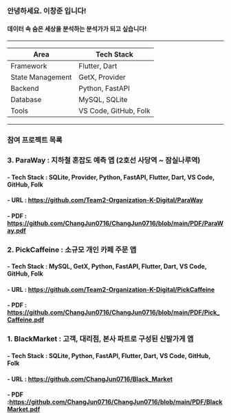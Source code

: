 ### 안녕하세요. 이창준 입니다!    
#### 데이터 속 숨은 세상을 분석하는 분석가가 되고 싶습니다!

---------------------------------------------------
| Area       | Tech Stack               |
|------------|--------------------------|
| Framework  | Flutter, Dart            |
| State Management| GetX, Provider      |
| Backend    | Python, FastAPI          |
| Database   | MySQL, SQLite            |
| Tools      | VS Code, GitHub, Folk     | 
-----------------------------------------------------

### 참여 프로젝트 목록

### 3. ParaWay : 지하철 혼잡도 예측 앱 (2호선 사당역 ~ 잠실나루역)
####  - Tech Stack : SQLite, Provider, Python, FastAPI, Flutter, Dart, VS Code, GitHub, Folk    

####  - URL : https://github.com/Team2-Organization-K-Digital/ParaWay
####  - PDF : https://github.com/ChangJun0716/ChangJun0716/blob/main/PDF/ParaWay.pdf

### 2. PickCaffeine : 소규모 개인 카페 주문 앱
####  - Tech Stack : MySQL, GetX, Python, FastAPI, Flutter, Dart, VS Code, GitHub, Folk    

####  - URL : https://github.com/Team2-Organization-K-Digital/PickCaffeine
####  - PDF : https://github.com/ChangJun0716/ChangJun0716/blob/main/PDF/Pick_Caffeine.pdf

### 1. BlackMarket : 고객, 대리점, 본사 파트로 구성된 신발가게 앱
####  - Tech Stack : SQLite, Python, FastAPI, Flutter, Dart, VS Code, GitHub, Folk    

####   - URL : https://github.com/ChangJun0716/Black_Market
####   - PDF :https://github.com/ChangJun0716/ChangJun0716/blob/main/PDF/BlackMarket.pdf

<!--
**ChangJun0716/ChangJun0716** is a ✨ _special_ ✨ repository because its `README.md` (this file) appears on your GitHub profile.

Here are some ideas to get you started:

- 🔭 I’m currently working on ...
- 🌱 I’m currently learning ...
- 👯 I’m looking to collaborate on ...
- 🤔 I’m looking for help with ...
- 💬 Ask me about ...
- 📫 How to reach me: ...
- 😄 Pronouns: ...
- ⚡ Fun fact: ...
-->
